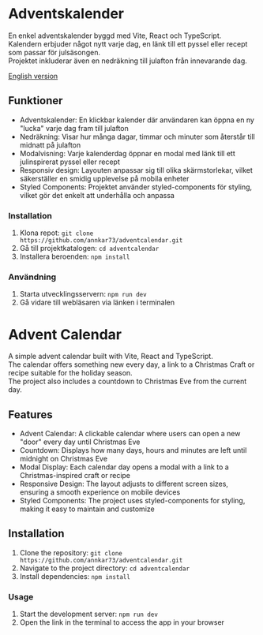 # Adventskalender  

En enkel adventskalender byggd med Vite, React och TypeScript.  
Kalendern erbjuder något nytt varje dag, en länk till ett pyssel eller recept som passar för julsäsongen.  
Projektet inkluderar även en nedräkning till julafton från innevarande dag.

[English version](#advent-calendar)

## Funktioner

<ul>
<li>Adventskalender: En klickbar kalender där användaren kan öppna en ny "lucka" varje dag fram till julafton</li>
<li>Nedräkning: Visar hur många dagar, timmar och minuter som återstår till midnatt på julafton</li>
<li>Modalvisning: Varje kalenderdag öppnar en modal med länk till ett julinspirerat pyssel eller recept</li>
<li>Responsiv design: Layouten anpassar sig till olika skärmstorlekar, vilket säkerställer en smidig upplevelse på mobila enheter</li>
<li>Styled Components: Projektet använder styled-components för styling, vilket gör det enkelt att underhålla och anpassa</li>
</ul>

### Installation

<ol>
  <li>Klona repot: <code>git clone https://github.com/annkar73/adventcalendar.git</code></li>
  <li>Gå till projektkatalogen: <code>cd adventcalendar</code></li>
  <li>Installera beroenden: <code>npm install</code></li>
</ol>

### Användning

<ol>
  <li>Starta utvecklingsservern: <code>npm run dev</code></li>
  <li>Gå vidare till webläsaren via länken i terminalen</li>
</ol>

# Advent Calendar

A simple advent calendar built with Vite, React and TypeScript.  
The calendar offers something new every day, a link to a Christmas Craft or recipe suitable for the holiday season.  
The project also includes a countdown to Christmas Eve from the current day.  

## Features

<ul>
  <li>Advent Calendar: A clickable calendar where users can open a new "door" every day until Christmas Eve</li>
  <li>Countdown: Displays how many days, hours and minutes are left until midnight on Christmas Eve</li>
  <li>Modal Display: Each calendar day opens a modal with a link to a Christmas-inspired craft or recipe</li>
  <li>Responsive Design: The layout adjusts to different screen sizes, ensuring a smooth experience on mobile devices</li>
  <li>Styled Components: The project uses styled-components for styling, making it easy to maintain and customize</li>
</ul>

## Installation 
<ol>
  <li>Clone the repository: <code>git clone https://github.com/annkar73/adventcalendar.git</code></li>
  <li>Navigate to the project directory: <code>cd adventcalendar</code></li>
  <li>Install dependencies: <code>npm install</code></li>
</ol>

### Usage
<ol>
  <li>Start the development server: <code>npm run dev</code></li>
  <li>Open the link in the terminal to access the app in your browser</li>
</ol>






  
